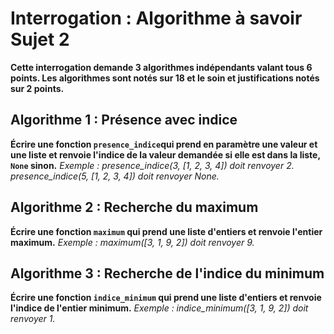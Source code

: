 # Interrogation : Algorithme à savoir Sujet 2

**Cette interrogation demande 3 algorithmes indépendants valant tous 6 points. Les algorithmes sont notés sur 18 et le soin et justifications notés sur 2 points.**

## Algorithme 1 : Présence avec indice

**Écrire une fonction `presence_indice`qui prend en paramètre une valeur et une liste et renvoie l'indice de la valeur demandée si elle est dans la liste, `None` sinon.**
*Exemple :*
*presence_indice(3, [1, 2, 3, 4]) doit renvoyer 2.*
*presence_indice(5, [1, 2, 3, 4]) doit renvoyer None.*

## Algorithme 2 : Recherche du maximum

**Écrire une fonction `maximum` qui prend une liste d'entiers et renvoie l'entier maximum.**
*Exemple :*
*maximum([3, 1, 9, 2]) doit renvoyer 9.*

## Algorithme 3 : Recherche de l'indice du minimum

**Écrire une fonction `indice_minimum` qui prend une liste d'entiers et renvoie l'indice de l'entier minimum.**
*Exemple :*
*indice_minimum([3, 1, 9, 2]) doit renvoyer 1.*
